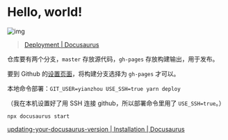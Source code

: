 # Hello, world!

![img](/assets/images/1440_380.jpg)

> [Deployment | Docusaurus](https://docusaurus.io/docs/deployment#deploying-to-github-pages)

仓库要有两个分支，`master` 存放源代码，`gh-pages` 存放构建输出，用于发布。

要到 Github 的[设置页面](https://github.com/yianzhou/yianzhou.github.io/settings/pages)，将构建分支选择为 `gh-pages` 才可以。

本地命令部署：`GIT_USER=yianzhou USE_SSH=true yarn deploy`

（我在本机设置好了用 SSH 连接 github，所以部署命令里用了 `USE_SSH=true`。）

`npx docusaurus start`

[updating-your-docusaurus-version | Installation | Docusaurus](https://docusaurus.io/docs/installation#updating-your-docusaurus-version)
